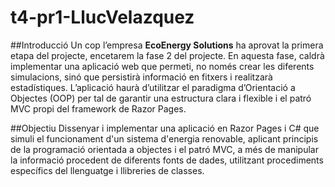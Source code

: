 # t4-pr1-LlucVelazquez

##Introducció
Un cop l’empresa **EcoEnergy Solutions** ha aprovat la primera etapa del projecte, encetarem la fase 2 del projecte. En aquesta fase, caldrà implementar una aplicació web que permeti, no només crear les diferents simulacions, sinó que persistirà informació en fitxers i realitzarà estadístiques.
L’aplicació haurà d’utilitzar el paradigma d’Orientació a Objectes (OOP) per tal de garantir una estructura clara i flexible i el patró MVC propi del framework de Razor Pages.

##Objectiu
Dissenyar i implementar una aplicació en Razor Pages i C# que simuli el funcionament d'un sistema d'energia renovable, aplicant principis de la programació orientada a objectes i el patró MVC, a més de manipular la informació procedent de diferents fonts de dades, utilitzant procediments específics del llenguatge i llibreries de classes.
